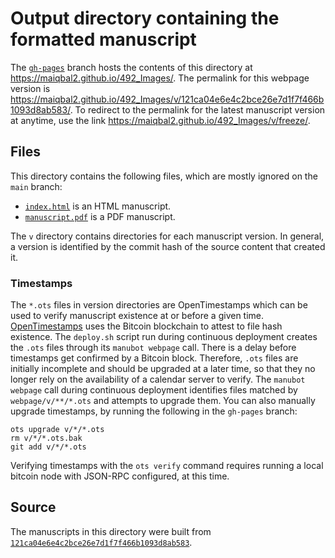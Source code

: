 # Output directory containing the formatted manuscript

The [`gh-pages`](https://github.com/maiqbal2/492_Images/tree/gh-pages) branch hosts the contents of this directory at <https://maiqbal2.github.io/492_Images/>.
The permalink for this webpage version is <https://maiqbal2.github.io/492_Images/v/121ca04e6e4c2bce26e7d1f7f466b1093d8ab583/>.
To redirect to the permalink for the latest manuscript version at anytime, use the link <https://maiqbal2.github.io/492_Images/v/freeze/>.

## Files

This directory contains the following files, which are mostly ignored on the `main` branch:

+ [`index.html`](index.html) is an HTML manuscript.
+ [`manuscript.pdf`](manuscript.pdf) is a PDF manuscript.

The `v` directory contains directories for each manuscript version.
In general, a version is identified by the commit hash of the source content that created it.

### Timestamps

The `*.ots` files in version directories are OpenTimestamps which can be used to verify manuscript existence at or before a given time.
[OpenTimestamps](https://opentimestamps.org/) uses the Bitcoin blockchain to attest to file hash existence.
The `deploy.sh` script run during continuous deployment creates the `.ots` files through its `manubot webpage` call.
There is a delay before timestamps get confirmed by a Bitcoin block.
Therefore, `.ots` files are initially incomplete and should be upgraded at a later time, so that they no longer rely on the availability of a calendar server to verify.
The `manubot webpage` call during continuous deployment identifies files matched by `webpage/v/**/*.ots` and attempts to upgrade them.
You can also manually upgrade timestamps, by running the following in the `gh-pages` branch:

```shell
ots upgrade v/*/*.ots
rm v/*/*.ots.bak
git add v/*/*.ots
```

Verifying timestamps with the `ots verify` command requires running a local bitcoin node with JSON-RPC configured, at this time.

## Source

The manuscripts in this directory were built from
[`121ca04e6e4c2bce26e7d1f7f466b1093d8ab583`](https://github.com/maiqbal2/492_Images/commit/121ca04e6e4c2bce26e7d1f7f466b1093d8ab583).
